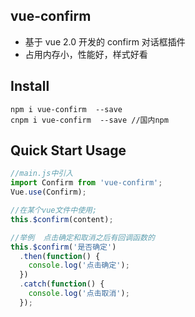 ## vue-confirm

* 基于 vue 2.0 开发的 confirm 对话框插件
* 占用内存小，性能好，样式好看

## Install

```shell
npm i vue-confirm  --save
cnpm i vue-confirm  --save //国内npm
```

## Quick Start Usage

```javascript
//main.js中引入
import Confirm from 'vue-confirm';
Vue.use(Confirm);

//在某个vue文件中使用;
this.$confirm(content);

//举例  点击确定和取消之后有回调函数的
this.$confirm('是否确定')
  .then(function() {
    console.log('点击确定');
  })
  .catch(function() {
    console.log('点击取消');
  });
```
